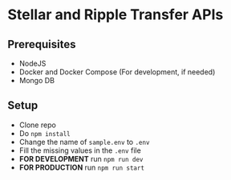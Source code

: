 # Stellar and Ripple Transfer APIs

## Prerequisites

- NodeJS
- Docker and Docker Compose (For development, if needed)
- Mongo DB

## Setup

- Clone repo
- Do `npm install`
- Change the name of `sample.env` to `.env`
- Fill the missing values in the `.env` file
- **FOR DEVELOPMENT** run `npm run dev`
- **FOR PRODUCTION** run `npm run start`
